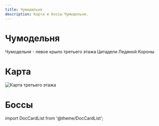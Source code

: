 ```yaml
---
title: Чумодельня
description: Карта и боссы Чумодельни.
---
```


# Чумодельня
Чумодельня - левое крыло третьего этажа Цитадели Ледяной Короны

# Карта
![Карта третьего этажа](/img/map/3rd-floor.jpg)

# Боссы
import DocCardList from '@theme/DocCardList';

<DocCardList />
